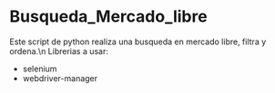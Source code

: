 # Busqueda_Mercado_libre
Este script de python realiza una busqueda en mercado libre, filtra y ordena.\n
Librerias a usar:
  - selenium
  - webdriver-manager


